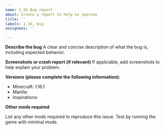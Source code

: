 ```yaml
---
name: 1.16 Bug report
about: Create a report to help us improve
title: ''
labels: 1.16, bug
assignees: ''

---
```


**Describe the bug**
A clear and concise description of what the bug is, including expected behavior.

**Screenshots or crash report (if relevant)**
If applicable, add screenshots to help explain your problem.

**Versions (please complete the following information):**
 - Minecraft: 1.16.1
 - Mantle: 
 - Inspirations: 

**Other mods required**

List any other mods required to reproduce this issue. Test by running the game with minimal mods.
